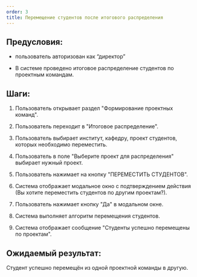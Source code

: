 ```yaml
---
order: 3
title: Перемещение студентов после итогового распределения
---
```


## Предусловия:

-  пользователь авторизован как “директор”

-  В системе проведено итоговое распределение студентов по проектным командам.

## Шаги:

1. Пользователь открывает раздел "Формирование проектных команд".

2. Пользователь переходит в "Итоговое распределение".

3. Пользователь выбирает институт, кафедру, проект студентов, которых необходимо переместить.

4. Пользователь в поле "Выберите проект для распределения" выбирает нужный проект.

5. Пользователь нажимает на кнопку "ПЕРЕМЕСТИТЬ СТУДЕНТОВ".

6. Система отображает модальное окно с подтверждением действия (Вы хотите переместить студентов по другим проектам?).

7. Пользователь нажимает кнопку "Да" в модальном окне.

8. Система выполняет алгоритм перемещения студентов.

9. Система отображает сообщение "Студенты успешно перемещены по проектам".

## Ожидаемый результат:

Студент успешно перемещён из одной проектной команды в другую.


